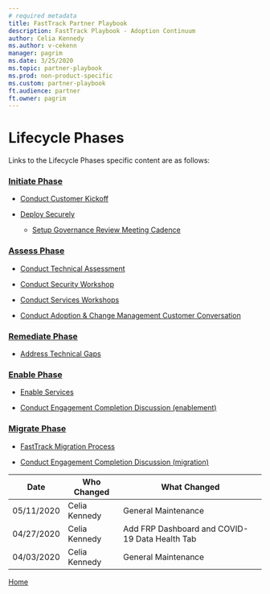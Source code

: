 ```yaml
---  
# required metadata  
title: FastTrack Partner Playbook
description: FastTrack Playbook - Adoption Continuum 
author: Celia Kennedy
ms.author: v-cekenn
manager: pagrim
ms.date: 3/25/2020  
ms.topic: partner-playbook  
ms.prod: non-product-specific  
ms.custom: partner-playbook  
ft.audience: partner
ft.owner: pagrim
---  
```


# Lifecycle Phases

Links to the Lifecycle Phases specific content are as follows:

### [Initiate Phase](phase-initiate.md)

  - [Conduct Customer Kickoff](initiate-conduct-customer-kick-off-partner.md)

  - [Deploy Securely](initiate-deploy-securely-partner.md)

    - [Setup Governance Review Meeting Cadence](initiate-review-meeting-cadence-partner.md)

### [Assess Phase](phase-assess.md)

  - [Conduct Technical Assessment](assess-conduct-technical-assessment-partner.md)

  - [Conduct Security Workshop](assess-conduct-security-workshop-partner.md)

  - [Conduct Services Workshops](assess-conduct-services-workshops-partner.md)

  - [Conduct Adoption & Change Management Customer Conversation](assess-conduct-adoption-and-change-management-conversation-partner.md)

### [Remediate Phase](phase-remediate.md)

  - [Address Technical Gaps](remediate-address-technical-gaps-partner.md)

### [Enable Phase](phase-enable.md)

  - [Enable Services](enable-enable-services-partner.md)

  - [Conduct Engagement Completion Discussion (enablement)](enable-conduct-engagement-completion-discussion-partner.md)

### [Migrate Phase](phase-migrate.md)

  - [FastTrack Migration Process](migrate-migration-partner.md)

  - [Conduct Engagement Completion Discussion (migration)](migrate-conduct-engagement-completion-discussion-partner.md)

|Date|Who Changed|What Changed|
|---------|---------------|----------------------------|
|05/11/2020| Celia Kennedy|  General Maintenance|
|04/27/2020| Celia Kennedy|  Add FRP Dashboard and COVID-19 Data Health Tab|
|04/03/2020| Celia Kennedy|  General Maintenance|

[Home](http://partner-docs.microsoft.com)

